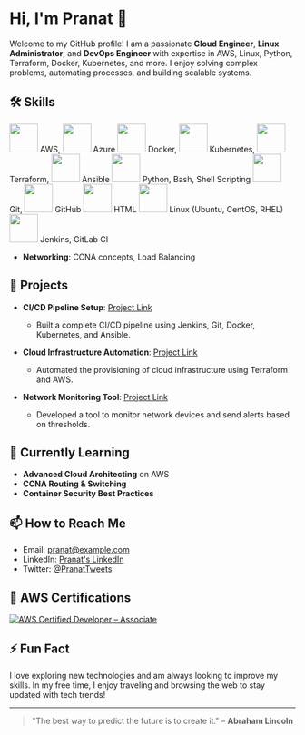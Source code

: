 # Hi, I'm Pranat 👋

Welcome to my GitHub profile! I am a passionate **Cloud Engineer**, **Linux Administrator**, and **DevOps Engineer** with expertise in AWS, Linux, Python, Terraform, Docker, Kubernetes, and more. I enjoy solving complex problems, automating processes, and building scalable systems.

## 🛠️ Skills
 
  <img src="https://upload.wikimedia.org/wikipedia/commons/a/a9/Amazon_Web_Services_Logo.svg" width="50" height="50" /> AWS, 
  <img src="https://upload.wikimedia.org/wikipedia/commons/f/f8/Microsoft_Azure_Logo_2014.png" width="50" height="50" /> Azure
  <img src="https://upload.wikimedia.org/wikipedia/commons/4/47/Docker_logo.png" width="50" height="50" /> Docker, 
  <img src="https://upload.wikimedia.org/wikipedia/commons/3/39/Kubernetes_logo_without_workmark.svg" width="50" height="50" /> Kubernetes, 
  <img src="https://upload.wikimedia.org/wikipedia/commons/7/7e/Terraform_Logo.png" width="50" height="50" /> Terraform, 
  <img src="https://upload.wikimedia.org/wikipedia/commons/a/a3/Ansible_logo.svg" width="50" height="50" /> Ansible
  <img src="https://upload.wikimedia.org/wikipedia/commons/c/c3/Python-logo-notext.svg" width="50" height="50" /> Python, Bash, Shell Scripting
  <img src="https://upload.wikimedia.org/wikipedia/commons/7/72/Git-logo.svg" width="50" height="50" /> Git, 
  <img src="https://upload.wikimedia.org/wikipedia/commons/9/91/Octicons-mark-github.svg" width="50" height="50" /> GitHub
  <img src="https://upload.wikimedia.org/wikipedia/commons/6/61/HTML5_logo.svg" width="50" height="50" /> HTML
  <img src="https://upload.wikimedia.org/wikipedia/commons/3/35/Tux.svg" width="50" height="50" /> Linux (Ubuntu, CentOS, RHEL)
  <img src="https://upload.wikimedia.org/wikipedia/commons/f/f7/Jenkins_logo.svg" width="50" height="50" /> Jenkins, 
  GitLab CI
  
- **Networking**: 
  CCNA concepts, Load Balancing

## 🚀 Projects

- **CI/CD Pipeline Setup**: [Project Link](#)
  - Built a complete CI/CD pipeline using Jenkins, Git, Docker, Kubernetes, and Ansible.
  
- **Cloud Infrastructure Automation**: [Project Link](#)
  - Automated the provisioning of cloud infrastructure using Terraform and AWS.

- **Network Monitoring Tool**: [Project Link](#)
  - Developed a tool to monitor network devices and send alerts based on thresholds.

## 🌱 Currently Learning

- **Advanced Cloud Architecting** on AWS
- **CCNA Routing & Switching**
- **Container Security Best Practices**

## 📫 How to Reach Me

- Email: pranat@example.com
- LinkedIn: [Pranat's LinkedIn](https://www.linkedin.com/in/pranat)
- Twitter: [@PranatTweets](https://twitter.com/PranatTweets)

## 🌟 AWS Certifications

[![AWS Certified Developer – Associate](https://www.credly.com/badges/56d7cbab-da18-4a39-a854-4748a8fdf69f/public_url)](https://www.credly.com/badges/56d7cbab-da18-4a39-a854-4748a8fdf69f/public_url)

## ⚡ Fun Fact

I love exploring new technologies and am always looking to improve my skills. In my free time, I enjoy traveling and browsing the web to stay updated with tech trends!

---

> "The best way to predict the future is to create it." – **Abraham Lincoln**
